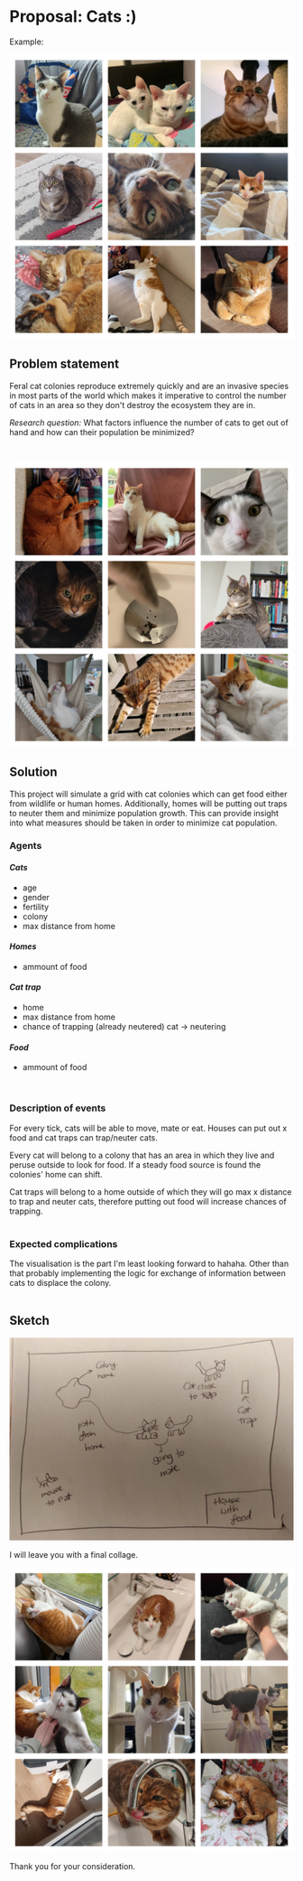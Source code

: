 # Proposal: Cats :)
Example: <br/>

![cat collage](doc/cat-collage-1.jpg)


## Problem statement
Feral cat colonies reproduce extremely quickly and are an invasive species in most parts of the world which makes it imperative to control the number of cats in an area so they don't destroy the ecosystem they are in. 

_Research question:_ What factors influence the number of cats to get out of hand and how can their population be minimized?

<br/>

![cat collage](doc/cat-collage-2.jpg)

## Solution 
This project will simulate a grid with cat colonies which can get food either from wildlife or human homes. Additionally, homes will be putting out traps to neuter them and minimize population growth. This can provide insight into what measures should be taken in order to minimize cat population.

### Agents
#### *Cats*
  - age
  - gender
  - fertility
  - colony
  - max distance from home
#### *Homes*
  - ammount of food
#### *Cat trap*
  - home
  - max distance from home
  - chance of trapping (already neutered) cat -> neutering
#### *Food*
  - ammount of food

<br/>

### Description of events
For every tick, cats will be able to move, mate or eat.
Houses can put out x food and cat traps can trap/neuter cats.

Every cat will belong to a colony that has an area in which they live and peruse outside to look for food. If a steady food source is found the colonies' home can shift. 

Cat traps will belong to a home outside of which they will go max x distance to trap and neuter cats, therefore putting out food will increase chances of trapping.
<br/><br/>

### Expected complications
The visualisation is the part I'm least looking forward to hahaha. Other than that probably implementing the logic for exchange of information between cats to displace the colony. 
<br/><br/>

## Sketch
![sketch of events](doc/projectsketch.jpeg)

I will leave you with a final collage.
<br/>

![cat collage](doc/cat-collage-3.jpg)
<br/>

Thank you for your consideration.